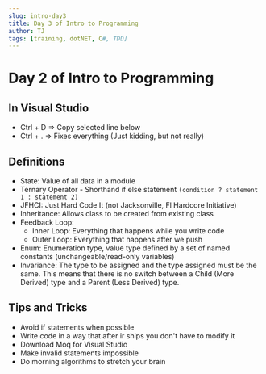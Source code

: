 ```yaml
---
slug: intro-day3
title: Day 3 of Intro to Programming
author: TJ
tags: [training, dotNET, C#, TDD]
---
```


# Day 2 of Intro to Programming

## In Visual Studio
- Ctrl + D => Copy selected line below
- Ctrl + . => Fixes everything (Just kidding, but not really)


## Definitions
- State: Value of all data in a module 
- Ternary Operator - Shorthand if else statement ```(condition ? statement 1 : statement 2)```
- JFHCI: Just Hard Code It (not Jacksonville, Fl Hardcore Initiative)
- Inheritance: Allows class to be created from existing class
- Feedback Loop: 
    - Inner Loop: Everything that happens while you write code
    - Outer Loop: Everything that happens after we push
- Enum: Enumeration type, value type defined by a set of named constants (unchangeable/read-only variables)
- Invariance: The type to be assigned and the type assigned must be the same. This means that there is no switch between a Child (More Derived) type and a Parent (Less Derived) type.

## Tips and Tricks
- Avoid if statements when possible
- Write code in a way that after ir ships you don't have to modify it
- Download Moq for Visual Studio
- Make invalid statements impossible
- Do morning algorithms to stretch your brain

